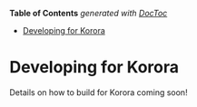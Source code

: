 

**Table of Contents**  *generated with [DocToc](https://github.com/thlorenz/doctoc)*

- [Developing for Korora](#developing-for-korora)



# Developing for Korora

Details on how to build for Korora coming soon!

